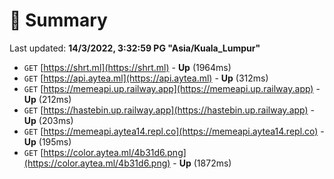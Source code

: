 # 📖 Summary
Last updated: **14/3/2022, 3:32:59 PG "Asia/Kuala_Lumpur"**

- `GET` [https://shrt.ml](https://shrt.ml) - **Up** (1964ms)
- `GET` [https://api.aytea.ml](https://api.aytea.ml) - **Up** (312ms)
- `GET` [https://memeapi.up.railway.app](https://memeapi.up.railway.app) - **Up** (212ms)
- `GET` [https://hastebin.up.railway.app](https://hastebin.up.railway.app) - **Up** (203ms)
- `GET` [https://memeapi.aytea14.repl.co](https://memeapi.aytea14.repl.co) - **Up** (195ms)
- `GET` [https://color.aytea.ml/4b31d6.png](https://color.aytea.ml/4b31d6.png) - **Up** (1872ms)
